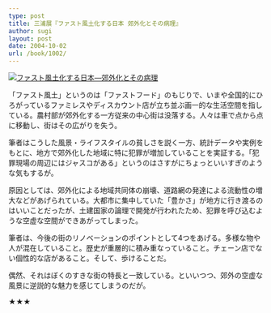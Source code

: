 ```yaml
---
type: post
title: 三浦展『ファスト風土化する日本 郊外化とその病理』
author: sugi
layout: post
date: 2004-10-02
url: /book/1002/
---
```

<a href="http://www.amazon.co.jp/exec/obidos/ASIN/4896918479/chezsugi-22/ref=nosim/" onclick="_gaq.push(['_trackEvent', 'outbound-article', 'http://www.amazon.co.jp/exec/obidos/ASIN/4896918479/chezsugi-22/ref=nosim/', '']);" name="amazletlink" target="_blank"><img src="http://i2.wp.com/ec2.images-amazon.com/images/I/41WNVXYH1BL.SL160.jpg?w=660" alt="ファスト風土化する日本―郊外化とその病理" class="alignleft" data-recalc-dims="1" /></a>

「ファスト風土」というのは「ファストフード」のもじりで、いまや全国的にひろがっているファミレスやディスカウント店が立ち並ぶ画一的な生活空間を指している。農村部が郊外化する一方従来の中心街は没落する。人々は車で点から点に移動し、街はその広がりを失う。

筆者はこうした風景・ライフスタイルの貧しさを説く一方、統計データや実例をもとに、地方で郊外化した地域に特に犯罪が増加していることを実証する。「犯罪現場の周辺にはジャスコがある」というのはさすがにちょっといいすぎのような気もするが。

原因としては、郊外化による地域共同体の崩壊、道路網の発達による流動性の増大などがあげられている。大都市に集中していた「豊かさ」が地方に行き渡るのはいいことだったが、土建国家の論理で開発が行われたため、犯罪を呼び込むような空虚な空間ができあがってしまった。

筆者は、今後の街のリノベーションのポイントとして4つをあげる。多様な物や人が混在していること。歴史が重層的に積み重なっていること。チェーン店でない個性的な店があること。そして、歩けることだ。

偶然、それはぼくのすきな街の特長と一致している。といいつつ、郊外の空虚な風景に逆説的な魅力を感じてしまうのだが。

★★★

